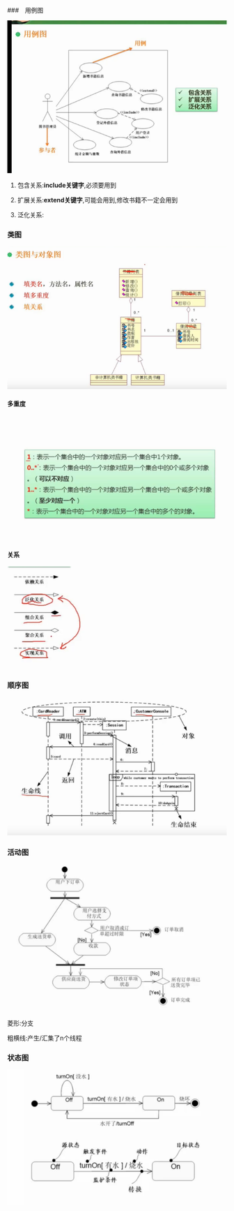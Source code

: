 ###　用例图

![](./image/u1.jpg)

1. 包含关系:**include关键字**,必须要用到

2. 扩展关系:**extend关键字**,可能会用到,修改书籍不一定会用到

3. 泛化关系:

### 类图 

![](./image/u2.jpg)

#### 多重度

![](./image/u2-1.jpg)

#### 关系

![](./image/u2-2.jpg)

### 顺序图

![](./image/u3.jpg)

### 活动图

![](./image/u4.jpg)

菱形:分支

粗横线:产生/汇集了n个线程

### 状态图

![](./image/u5.jpg)
